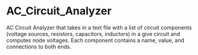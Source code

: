 # AC_Circuit_Analyzer
AC Circuit Analyzer that takes in a text file with a list of circuit components (voltage sources, resistors, capacitors, inductors) in a give circuit and computes node voltages. Each component contains a name, value, and connections to both ends.
